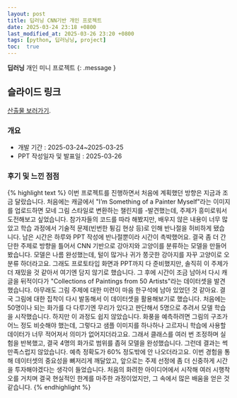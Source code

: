 ```yaml
---
layout: post
title: 딥러닝 CNN기반 개인 프로젝트
date: 2025-03-24 23:18 +0800
last_modified_at: 2025-03-26 23:20 +0800
tags: [python, 딥러닝닝, project]
toc:  true
---
```

  **딥러닝** 개인 미니 프로젝트
{: .message }

## 슬라이드 링크

[산출물 보러가기](https://docs.google.com/presentation/d/1cUOAMa4dIkE8Jgqz4cmztoy88HTg_Us6KGSWVto1Clg/edit#slide=id.p1).


### 개요
- 개발 기간 : 2025-03-24~2025-03-25
- PPT 작성일자 및 발표일 : 2025-03-26

### 후기 및 느낀 점점
{% highlight text %}
이번 프로젝트를 진행하면서 처음에 계획했던 방향은 지금과 조금 달랐습니다.
처음에는 캐글에서 "I’m Something of a Painter Myself"라는
이미지를 업로드하면 모네 그림 스타일로 변환하는 챌린지를 -발견했는데,
주제가 흥미로워서 도전해보고 싶었습니다. 
참가자들의 코드를 따라 해봤지만, 배우지 않은 내용이 너무 많았고 학습 과정에서
기술적 문제(빈번한 튕김 현상 등)로 인해 반나절을 허비하게 됐습니다.
남은 시간은 하루와 PPT 작성에 반나절뿐이라 시간이 촉박했어요. 
결국 좀 더 간단한 주제로 방향을 틀어서 CNN 기반으로 
강아지와 고양이를 분류하는 모델을 만들어봤습니다. 모델은 나름 완성했는데, 
털이 많거나 귀가 쫑긋한 강아지를 자꾸 고양이로 오분류 하더라고요.
그래도 프로토타입 화면과 PPT까지 다 준비했지만, 솔직히 이 주제가 더 재밌을 것 
같아서 여기엔 담지 않기로 했습니다.
그 후에 시간이 조금 남아서 다시 캐글을 뒤적이다가 "Collections of Paintings from 50 Artists"라는 
데이터셋을 발견했습니다. 
아무래도 그림 주제에 대한 미련이 마음 한구석에 남아 있었던 것 같아요. 
결국 그림에 대한 집착이 다시 발동해서 이 데이터셋을 활용해보기로 했습니다. 
처음에는 50명이나 되는 화가를 다 다루기엔 무리가 있다고 판단해서 5명으로 추려서 모델 학습을
 시작했습니다. 하지만 이 과정도 쉽지 않았습니다. 
화풍을 예측하려면 그림의 구조가 어느 정도 비슷해야 했는데, 그렇다고 샘플 이미지를 하나하나 
고르자니 학습에 사용할 데이터가 너무 적어져서 의미가 없어지더라고요. 
그래서 클래스를 여러 번 조정하며 실험을 반복했고, 결국 4명의 화가로 범위를 좁혀 모델을 
완성했습니다.
그런데 결과는 썩 만족스럽지 않았습니다. 예측 정확도가 60% 정도밖에 안 나오더라고요. 
이번 경험을 통해 데이터셋의 중요성을 뼈저리게 깨달았고, 앞으로는 주제 선정에 좀 더 
신중하게 시간을 투자해야겠다는 생각이 들었습니다. 
처음의 화려한 아이디어에서 시작해 여러 시행착오를 거치며 결국 현실적인 한계를 마주한 
과정이었지만, 그 속에서 많은 배움을 얻은 것 같습니다.
{% endhighlight %}




<!-- ## 구현화면면
- Streamlit 화면
![프로토타이입](/.png "화면 출력") -->